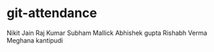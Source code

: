 # git-attendance
Nikit Jain
Raj Kumar
Subham Mallick
Abhishek gupta
Rishabh Verma
Meghana kantipudi


